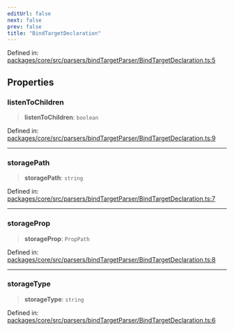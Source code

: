 ```yaml
---
editUrl: false
next: false
prev: false
title: "BindTargetDeclaration"
---
```


Defined in: [packages/core/src/parsers/bindTargetParser/BindTargetDeclaration.ts:5](https://github.com/mProjectsCode/obsidian-meta-bind-plugin/blob/164b4e159d0a9103f56c4079fbd94da824499fe4/packages/core/src/parsers/bindTargetParser/BindTargetDeclaration.ts#L5)

## Properties

### listenToChildren

> **listenToChildren**: `boolean`

Defined in: [packages/core/src/parsers/bindTargetParser/BindTargetDeclaration.ts:9](https://github.com/mProjectsCode/obsidian-meta-bind-plugin/blob/164b4e159d0a9103f56c4079fbd94da824499fe4/packages/core/src/parsers/bindTargetParser/BindTargetDeclaration.ts#L9)

***

### storagePath

> **storagePath**: `string`

Defined in: [packages/core/src/parsers/bindTargetParser/BindTargetDeclaration.ts:7](https://github.com/mProjectsCode/obsidian-meta-bind-plugin/blob/164b4e159d0a9103f56c4079fbd94da824499fe4/packages/core/src/parsers/bindTargetParser/BindTargetDeclaration.ts#L7)

***

### storageProp

> **storageProp**: `PropPath`

Defined in: [packages/core/src/parsers/bindTargetParser/BindTargetDeclaration.ts:8](https://github.com/mProjectsCode/obsidian-meta-bind-plugin/blob/164b4e159d0a9103f56c4079fbd94da824499fe4/packages/core/src/parsers/bindTargetParser/BindTargetDeclaration.ts#L8)

***

### storageType

> **storageType**: `string`

Defined in: [packages/core/src/parsers/bindTargetParser/BindTargetDeclaration.ts:6](https://github.com/mProjectsCode/obsidian-meta-bind-plugin/blob/164b4e159d0a9103f56c4079fbd94da824499fe4/packages/core/src/parsers/bindTargetParser/BindTargetDeclaration.ts#L6)
